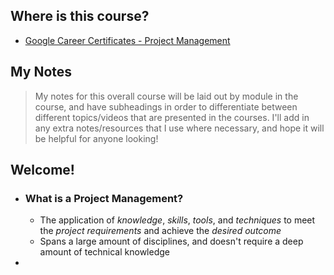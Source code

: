 ## Where is this course?
- [Google Career Certificates - Project Management](https://www.coursera.org/professional-certificates/google-project-management)

## My Notes
> My notes for this overall course will be laid out by module in the course, and have subheadings in order to differentiate between different topics/videos that are presented in the courses. I'll add in any extra notes/resources that I use where necessary, and hope it will be helpful for anyone looking!

## Welcome!
- ### What is a Project Management?
	- The application of *knowledge*, *skills*, *tools*, and *techniques* to meet the *project requirements* and achieve the *desired outcome*
	- Spans a large amount of disciplines, and doesn't require a deep amount of technical knowledge
- 
